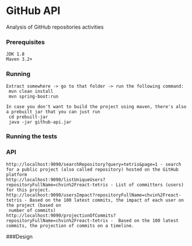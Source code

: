# GitHub API

Analysis of GitHub repositories activities

### Prerequisites


```
JDK 1.8
Maven 3.2+
```

### Running


```
Extract somewhere -> go to that folder -> run the following command:
 mvn clean install
 mvn spring-boot:run 
```

```
In case you don't want to build the project using maven, there's also a prebuilt jar that you can just run
 cd prebuilt-jar             
 java -jar github-api.jar
```


### Running the tests


### API 
```
http://localhost:9090/searchRepository?query=tetris&page=1 - search for a public project (also called repository) hosted on the GitHub platform
http://localhost:9090/listUniqueUsers?repositoryFullName=chvin%2Freact-tetris - List of committers (users) for this project.
http://localhost:9090/usersImpact?repositoryFullName=chvin%2Freact-tetris - Based on the 100 latest commits, the impact of each user on the project (based on
 number of commits)
http://localhost:9090/projectionOfCommits?repositoryFullName=chvin%2Freact-tetris -  Based on the 100 latest commits, the projection of commits on a timeline.

```

###Design
